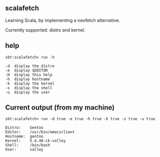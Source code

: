 ## scalafetch

Learning Scala, by implementing a neofetch alternative.

Currently supported: distro and kernel.

## help

`sbt:scalafetch> run -h`

```
-d  display the distro
-e  display $EDITOR
-H  display this help
-h  display hostname
-k  display the kernel
-s  display the shell
-u  display the user
```

## Current output (from my machine)

`sbt:scalafetch> run -d true -e true -h true -k true -s true -u true`

```
Distro:    Gentoo
Editor:    /usr/bin/emacsclient
Hostname:  gentoo
Kernel:    5.4.48-ck-valley
Shell:     /bin/bash
User:      valley
```
